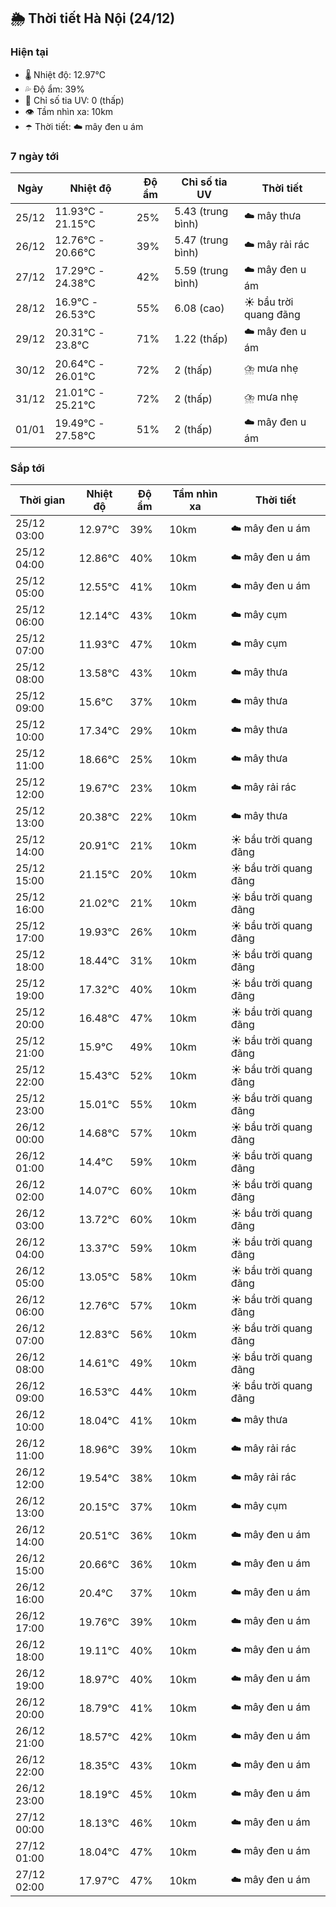 ## 🌦️ Thời tiết Hà Nội (24/12)

### Hiện tại

- 🌡️ Nhiệt độ: 12.97℃
- 💦 Độ ẩm: 39%
- 🌟 Chỉ số tia UV: 0 (thấp)
- 👁️ Tầm nhìn xa: 10km
- ☂️ Thời tiết: ☁️ mây đen u ám

### 7 ngày tới

| Ngày | Nhiệt độ | Độ ẩm | Chỉ số tia UV | Thời tiết |
| --- | --- | --- | --- | --- |
| 25/12 | 11.93℃ - 21.15℃ | 25% | 5.43 (trung bình) | ☁️ mây thưa |
| 26/12 | 12.76℃ - 20.66℃ | 39% | 5.47 (trung bình) | ☁️ mây rải rác |
| 27/12 | 17.29℃ - 24.38℃ | 42% | 5.59 (trung bình) | ☁️ mây đen u ám |
| 28/12 | 16.9℃ - 26.53℃ | 55% | 6.08 (cao) | ☀️ bầu trời quang đãng |
| 29/12 | 20.31℃ - 23.8℃ | 71% | 1.22 (thấp) | ☁️ mây đen u ám |
| 30/12 | 20.64℃ - 26.01℃ | 72% | 2 (thấp) | ⛈️ mưa nhẹ |
| 31/12 | 21.01℃ - 25.21℃ | 72% | 2 (thấp) | ⛈️ mưa nhẹ |
| 01/01 | 19.49℃ - 27.58℃ | 51% | 2 (thấp) | ☁️ mây đen u ám |

### Sắp tới

| Thời gian | Nhiệt độ | Độ ẩm | Tầm nhìn xa | Thời tiết |
| --- | --- | --- | --- | --- |
| 25/12 03:00 | 12.97℃ | 39% | 10km | ☁️ mây đen u ám |
| 25/12 04:00 | 12.86℃ | 40% | 10km | ☁️ mây đen u ám |
| 25/12 05:00 | 12.55℃ | 41% | 10km | ☁️ mây đen u ám |
| 25/12 06:00 | 12.14℃ | 43% | 10km | ☁️ mây cụm |
| 25/12 07:00 | 11.93℃ | 47% | 10km | ☁️ mây cụm |
| 25/12 08:00 | 13.58℃ | 43% | 10km | ☁️ mây thưa |
| 25/12 09:00 | 15.6℃ | 37% | 10km | ☁️ mây thưa |
| 25/12 10:00 | 17.34℃ | 29% | 10km | ☁️ mây thưa |
| 25/12 11:00 | 18.66℃ | 25% | 10km | ☁️ mây thưa |
| 25/12 12:00 | 19.67℃ | 23% | 10km | ☁️ mây rải rác |
| 25/12 13:00 | 20.38℃ | 22% | 10km | ☁️ mây thưa |
| 25/12 14:00 | 20.91℃ | 21% | 10km | ☀️ bầu trời quang đãng |
| 25/12 15:00 | 21.15℃ | 20% | 10km | ☀️ bầu trời quang đãng |
| 25/12 16:00 | 21.02℃ | 21% | 10km | ☀️ bầu trời quang đãng |
| 25/12 17:00 | 19.93℃ | 26% | 10km | ☀️ bầu trời quang đãng |
| 25/12 18:00 | 18.44℃ | 31% | 10km | ☀️ bầu trời quang đãng |
| 25/12 19:00 | 17.32℃ | 40% | 10km | ☀️ bầu trời quang đãng |
| 25/12 20:00 | 16.48℃ | 47% | 10km | ☀️ bầu trời quang đãng |
| 25/12 21:00 | 15.9℃ | 49% | 10km | ☀️ bầu trời quang đãng |
| 25/12 22:00 | 15.43℃ | 52% | 10km | ☀️ bầu trời quang đãng |
| 25/12 23:00 | 15.01℃ | 55% | 10km | ☀️ bầu trời quang đãng |
| 26/12 00:00 | 14.68℃ | 57% | 10km | ☀️ bầu trời quang đãng |
| 26/12 01:00 | 14.4℃ | 59% | 10km | ☀️ bầu trời quang đãng |
| 26/12 02:00 | 14.07℃ | 60% | 10km | ☀️ bầu trời quang đãng |
| 26/12 03:00 | 13.72℃ | 60% | 10km | ☀️ bầu trời quang đãng |
| 26/12 04:00 | 13.37℃ | 59% | 10km | ☀️ bầu trời quang đãng |
| 26/12 05:00 | 13.05℃ | 58% | 10km | ☀️ bầu trời quang đãng |
| 26/12 06:00 | 12.76℃ | 57% | 10km | ☀️ bầu trời quang đãng |
| 26/12 07:00 | 12.83℃ | 56% | 10km | ☀️ bầu trời quang đãng |
| 26/12 08:00 | 14.61℃ | 49% | 10km | ☀️ bầu trời quang đãng |
| 26/12 09:00 | 16.53℃ | 44% | 10km | ☀️ bầu trời quang đãng |
| 26/12 10:00 | 18.04℃ | 41% | 10km | ☁️ mây thưa |
| 26/12 11:00 | 18.96℃ | 39% | 10km | ☁️ mây rải rác |
| 26/12 12:00 | 19.54℃ | 38% | 10km | ☁️ mây rải rác |
| 26/12 13:00 | 20.15℃ | 37% | 10km | ☁️ mây cụm |
| 26/12 14:00 | 20.51℃ | 36% | 10km | ☁️ mây đen u ám |
| 26/12 15:00 | 20.66℃ | 36% | 10km | ☁️ mây đen u ám |
| 26/12 16:00 | 20.4℃ | 37% | 10km | ☁️ mây đen u ám |
| 26/12 17:00 | 19.76℃ | 39% | 10km | ☁️ mây đen u ám |
| 26/12 18:00 | 19.11℃ | 40% | 10km | ☁️ mây đen u ám |
| 26/12 19:00 | 18.97℃ | 40% | 10km | ☁️ mây đen u ám |
| 26/12 20:00 | 18.79℃ | 41% | 10km | ☁️ mây đen u ám |
| 26/12 21:00 | 18.57℃ | 42% | 10km | ☁️ mây đen u ám |
| 26/12 22:00 | 18.35℃ | 43% | 10km | ☁️ mây đen u ám |
| 26/12 23:00 | 18.19℃ | 45% | 10km | ☁️ mây đen u ám |
| 27/12 00:00 | 18.13℃ | 46% | 10km | ☁️ mây đen u ám |
| 27/12 01:00 | 18.04℃ | 47% | 10km | ☁️ mây đen u ám |
| 27/12 02:00 | 17.97℃ | 47% | 10km | ☁️ mây đen u ám |
